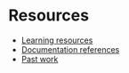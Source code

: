 # Resources

- [Learning resources](learning-resources.md)
- [Documentation references](doc-references__.md)
- [Past work](past-work.md)
  
